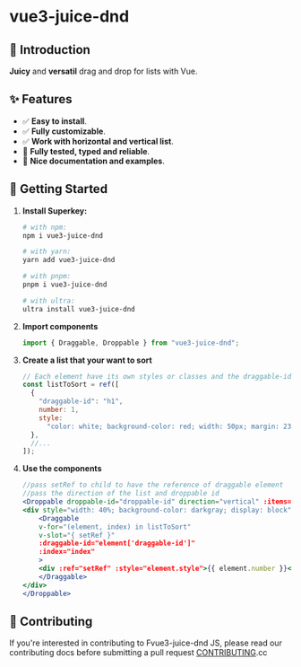 # vue3-juice-dnd

## 👋 Introduction

**Juicy** and **versatil** drag and drop for lists with Vue.

## ✨ Features

- ✅ **Easy to install**.
- ✅ **Fully customizable**.
- ✅ **Work with horizontal and vertical list**.
- 🔲 **Fully tested, typed and reliable**.
- 🔲 **Nice documentation and examples**.

## 🚀 Getting Started

1. **Install Superkey:**

   ```bash
   # with npm:
   npm i vue3-juice-dnd

   # with yarn:
   yarn add vue3-juice-dnd

   # with pnpm:
   pnpm i vue3-juice-dnd

   # with ultra:
   ultra install vue3-juice-dnd
   ```

2. **Import components**

   ```js
   import { Draggable, Droppable } from "vue3-juice-dnd";
   ```

3. **Create a list that your want to sort**

   ```js
   // Each element have its own styles or classes and the draggable-id
   const listToSort = ref([
     {
       "draggable-id": "h1",
       number: 1,
       style:
         "color: white; background-color: red; width: 50px; margin: 23px 0;",
     },
     //...
   ]);
   ```

4. **Use the components**

   ```jsx
   //pass setRef to child to have the reference of draggable element
   //pass the direction of the list and droppable id
   <Droppable droppable-id="droppable-id" direction="vertical" :items="list1">
   <div style="width: 40%; background-color: darkgray; display: block">
       <Draggable
       v-for="(element, index) in listToSort"
       v-slot="{ setRef }"
       :draggable-id="element['draggable-id']"
       :index="index"
       >
       <div :ref="setRef" :style="element.style">{{ element.number }}</div>
       </Draggable>
   </div>
   </Droppable>
   ```

## 🤝 Contributing

If you're interested in contributing to Fvue3-juice-dnd JS, please read our contributing docs before submitting a pull request [CONTRIBUTING](./CONTRIBUTING.md).cc
